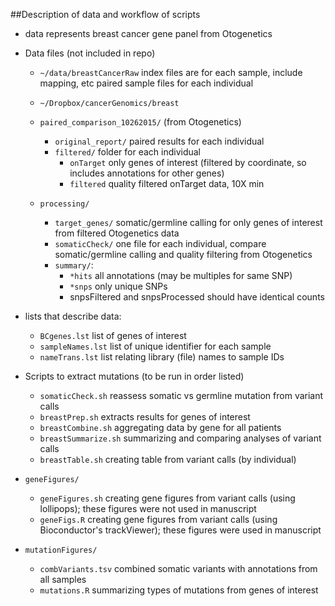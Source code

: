 ##Description of data and workflow of scripts

* data represents breast cancer gene panel from Otogenetics

* Data files (not included in repo)
	* `~/data/breastCancerRaw`
	index files are for each sample, include mapping, etc
	paired sample files for each individual
	* `~/Dropbox/cancerGenomics/breast`

	* `paired_comparison_10262015/` (from Otogenetics)
		* `original_report/` paired results for each individual
		* `filtered/` folder for each individual
			* `onTarget` only genes of interest (filtered by coordinate, so includes annotations for other genes)
			* `filtered` quality filtered onTarget data, 10X min
	* `processing/`
		* `target_genes/` somatic/germline calling for only genes of interest from filtered Otogenetics data
		* `somaticCheck/` one file for each individual, compare somatic/germline calling and quality filtering from Otogenetics
		* `summary/`:
			* `*hits` all annotations (may be multiples for same SNP)
			* `*snps` only unique SNPs
			* snpsFiltered and snpsProcessed should have identical counts

* lists that describe data:
	* `BCgenes.lst` list of genes of interest
	* `sampleNames.lst` list of unique identifier for each sample
	* `nameTrans.lst` list relating library (file) names to sample IDs

* Scripts to extract mutations (to be run in order listed)
	* `somaticCheck.sh` reassess somatic vs germline mutation from variant calls	
	* `breastPrep.sh` extracts results for genes of interest
	* `breastCombine.sh` aggregating data by gene for all patients
	* `breastSummarize.sh` summarizing and comparing analyses of variant calls
	* `breastTable.sh` creating table from variant calls (by individual)

* `geneFigures/`
	* `geneFigures.sh` creating gene figures from variant calls (using lollipops); these figures were not used in manuscript
	* `geneFigs.R` creating gene figures from variant calls (using Bioconductor's trackViewer); these figures were used in manuscript

* `mutationFigures/`
	* `combVariants.tsv` combined somatic variants with annotations from all samples
	* `mutations.R` summarizing types of mutations from genes of interest
	